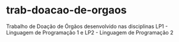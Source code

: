 # trab-doacao-de-orgaos
 Trabalho de Doação de Órgãos desenvolvido nas disciplinas LP1 - Linguagem de Programação 1 e LP2 - Linguagem de Programação 2
